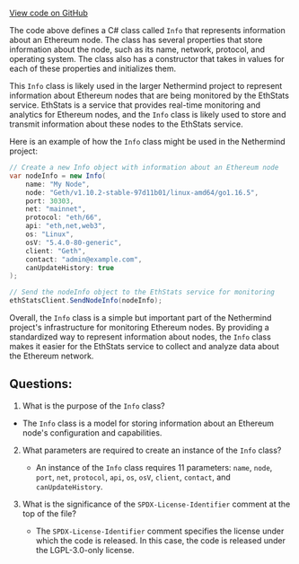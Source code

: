 [View code on GitHub](https://github.com/nethermindeth/nethermind/Nethermind.EthStats/Messages/Models/Info.cs)

The code above defines a C# class called `Info` that represents information about an Ethereum node. The class has several properties that store information about the node, such as its name, network, protocol, and operating system. The class also has a constructor that takes in values for each of these properties and initializes them.

This `Info` class is likely used in the larger Nethermind project to represent information about Ethereum nodes that are being monitored by the EthStats service. EthStats is a service that provides real-time monitoring and analytics for Ethereum nodes, and the `Info` class is likely used to store and transmit information about these nodes to the EthStats service.

Here is an example of how the `Info` class might be used in the Nethermind project:

```csharp
// Create a new Info object with information about an Ethereum node
var nodeInfo = new Info(
    name: "My Node",
    node: "Geth/v1.10.2-stable-97d11b01/linux-amd64/go1.16.5",
    port: 30303,
    net: "mainnet",
    protocol: "eth/66",
    api: "eth,net,web3",
    os: "Linux",
    osV: "5.4.0-80-generic",
    client: "Geth",
    contact: "admin@example.com",
    canUpdateHistory: true
);

// Send the nodeInfo object to the EthStats service for monitoring
ethStatsClient.SendNodeInfo(nodeInfo);
```

Overall, the `Info` class is a simple but important part of the Nethermind project's infrastructure for monitoring Ethereum nodes. By providing a standardized way to represent information about nodes, the `Info` class makes it easier for the EthStats service to collect and analyze data about the Ethereum network.
## Questions: 
 1. What is the purpose of the `Info` class?
   - The `Info` class is a model for storing information about an Ethereum node's configuration and capabilities.

2. What parameters are required to create an instance of the `Info` class?
   - An instance of the `Info` class requires 11 parameters: `name`, `node`, `port`, `net`, `protocol`, `api`, `os`, `osV`, `client`, `contact`, and `canUpdateHistory`.

3. What is the significance of the `SPDX-License-Identifier` comment at the top of the file?
   - The `SPDX-License-Identifier` comment specifies the license under which the code is released. In this case, the code is released under the LGPL-3.0-only license.